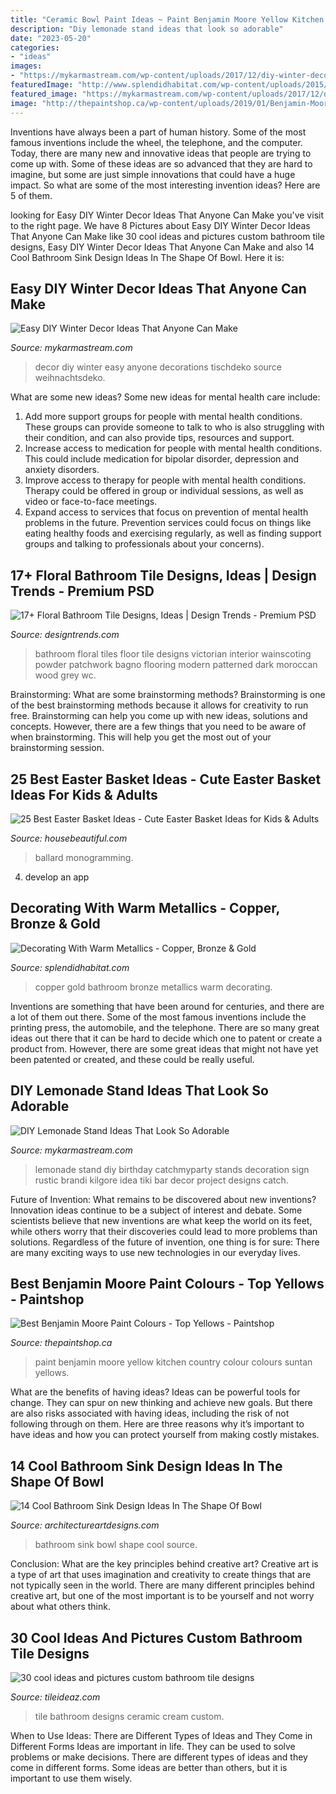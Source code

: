 ```yaml
---
title: "Ceramic Bowl Paint Ideas ~ Paint Benjamin Moore Yellow Kitchen Country Colour Colours Suntan Yellows"
description: "Diy lemonade stand ideas that look so adorable"
date: "2023-05-20"
categories:
- "ideas"
images:
- "https://mykarmastream.com/wp-content/uploads/2017/12/diy-winter-decor-8-.jpg"
featuredImage: "http://www.splendidhabitat.com/wp-content/uploads/2015/01/Copper-tub-in-blue-bathroom-510x565.jpg"
featured_image: "https://mykarmastream.com/wp-content/uploads/2017/12/diy-winter-decor-8-.jpg"
image: "http://thepaintshop.ca/wp-content/uploads/2019/01/Benjamin-Moore-Suntan-Yellow-eating-nook-in-country-style-kitchen.-Kylie-M-E-design-and-paint-colour-expert-online-677x1024.jpg"
---
```



Inventions have always been a part of human history. Some of the most famous inventions include the wheel, the telephone, and the computer. Today, there are many new and innovative ideas that people are trying to come up with. Some of these ideas are so advanced that they are hard to imagine, but some are just simple innovations that could have a huge impact. So what are some of the most interesting invention ideas? Here are 5 of them.

	

		
looking for Easy DIY Winter Decor Ideas That Anyone Can Make you've visit to the right page. We have 8 Pictures about Easy DIY Winter Decor Ideas That Anyone Can Make like 30 cool ideas and pictures custom bathroom tile designs, Easy DIY Winter Decor Ideas That Anyone Can Make and also 14 Cool Bathroom Sink Design Ideas In The Shape Of Bowl. Here it is:
		
    
## Easy DIY Winter Decor Ideas That Anyone Can Make

<img loading=lazy src="https://mykarmastream.com/wp-content/uploads/2017/12/diy-winter-decor-8-.jpg" onerror="this.onerror=null;this.src='https://tse1.mm.bing.net/th?id=OIP.1xIeO8iKGBeAHrJwm09e6gHaLH&amp;pid=15.1';" alt="Easy DIY Winter Decor Ideas That Anyone Can Make">

_Source: mykarmastream.com_

>decor diy winter easy anyone decorations tischdeko source weihnachtsdeko. 

	

What are some new ideas?
Some new ideas for mental health care include:
1. Add more support groups for people with mental health conditions. These groups can provide someone to talk to who is also struggling with their condition, and can also provide tips, resources and support.
2. Increase access to medication for people with mental health conditions. This could include medication for bipolar disorder, depression and anxiety disorders.
3. Improve access to therapy for people with mental health conditions. Therapy could be offered in group or individual sessions, as well as video or face-to-face meetings.
4. Expand access to services that focus on prevention of mental health problems in the future. Prevention services could focus on things like eating healthy foods and exercising regularly, as well as finding support groups and talking to professionals about your concerns).

    
## 17+ Floral Bathroom Tile Designs, Ideas | Design Trends - Premium PSD

<img loading=lazy src="https://images.designtrends.com/wp-content/uploads/2016/09/06154241/Color-Floral-Bathroom-Floor-Tiles.jpg" onerror="this.onerror=null;this.src='https://tse2.mm.bing.net/th?id=OIP.U-IXTC739XG0D561CC8uMAHaJ4&amp;pid=15.1';" alt="17+ Floral Bathroom Tile Designs, Ideas | Design Trends - Premium PSD">

_Source: designtrends.com_

>bathroom floral tiles floor tile designs victorian interior wainscoting powder patchwork bagno flooring modern patterned dark moroccan wood grey wc. 

	

Brainstorming: What are some brainstorming methods?
Brainstorming is one of the best brainstorming methods because it allows for creativity to run free. Brainstorming can help you come up with new ideas, solutions and concepts. However, there are a few things that you need to be aware of when brainstorming. This will help you get the most out of your brainstorming session.

    
## 25 Best Easter Basket Ideas - Cute Easter Basket Ideas For Kids &amp; Adults

<img loading=lazy src="https://hips.hearstapps.com/hmg-prod.s3.amazonaws.com/images/ballard-easter-baskets-1551219383.jpeg?crop=0.668xw:1.00xh;0.274xw,0&amp;resize=480:*" onerror="this.onerror=null;this.src='https://tse4.mm.bing.net/th?id=OIP.aB9pFPb2Z5VtrRCYPC_bVQAAAA&amp;pid=15.1';" alt="25 Best Easter Basket Ideas - Cute Easter Basket Ideas for Kids &amp; Adults">

_Source: housebeautiful.com_

>ballard monogramming. 

	

4. develop an app

    
## Decorating With Warm Metallics - Copper, Bronze &amp; Gold

<img loading=lazy src="http://www.splendidhabitat.com/wp-content/uploads/2015/01/Copper-tub-in-blue-bathroom-510x565.jpg" onerror="this.onerror=null;this.src='https://tse4.mm.bing.net/th?id=OIP.r6Y97cGv0EAxImOcSoJaiQHaIN&amp;pid=15.1';" alt="Decorating With Warm Metallics - Copper, Bronze &amp; Gold">

_Source: splendidhabitat.com_

>copper gold bathroom bronze metallics warm decorating. 

	

Inventions are something that have been around for centuries, and there are a lot of them out there. Some of the most famous inventions include the printing press, the automobile, and the telephone. There are so many great ideas out there that it can be hard to decide which one to patent or create a product from. However, there are some great ideas that might not have yet been patented or created, and these could be really useful.

    
## DIY Lemonade Stand Ideas That Look So Adorable

<img loading=lazy src="https://mykarmastream.com/wp-content/uploads/2019/02/DIY-Lemonade-Stand-10.jpg" onerror="this.onerror=null;this.src='https://tse2.mm.bing.net/th?id=OIP.Rn4vrUuAhm6oFDXzCrs85QHaLG&amp;pid=15.1';" alt="DIY Lemonade Stand Ideas That Look So Adorable">

_Source: mykarmastream.com_

>lemonade stand diy birthday catchmyparty stands decoration sign rustic brandi kilgore idea tiki bar decor project designs catch. 

	

Future of Invention: What remains to be discovered about new inventions?
Innovation ideas continue to be a subject of interest and debate. Some scientists believe that new inventions are what keep the world on its feet, while others worry that their discoveries could lead to more problems than solutions. Regardless of the future of invention, one thing is for sure: There are many exciting ways to use new technologies in our everyday lives.

    
## Best Benjamin Moore Paint Colours - Top Yellows - Paintshop

<img loading=lazy src="http://thepaintshop.ca/wp-content/uploads/2019/01/Benjamin-Moore-Suntan-Yellow-eating-nook-in-country-style-kitchen.-Kylie-M-E-design-and-paint-colour-expert-online-677x1024.jpg" onerror="this.onerror=null;this.src='https://tse4.mm.bing.net/th?id=OIP.mMvJmDDJIn9H_KHgTyFsRQHaLM&amp;pid=15.1';" alt="Best Benjamin Moore Paint Colours - Top Yellows - Paintshop">

_Source: thepaintshop.ca_

>paint benjamin moore yellow kitchen country colour colours suntan yellows. 

	

What are the benefits of having ideas?
Ideas can be powerful tools for change. They can spur on new thinking and achieve new goals. But there are also risks associated with having ideas, including the risk of not following through on them. Here are three reasons why it’s important to have ideas and how you can protect yourself from making costly mistakes.

    
## 14 Cool Bathroom Sink Design Ideas In The Shape Of Bowl

<img loading=lazy src="https://www.architectureartdesigns.com/wp-content/uploads/2015/10/1213-630x630.jpg" onerror="this.onerror=null;this.src='https://tse2.mm.bing.net/th?id=OIP.VHKyhM97h4vxS7SlsSpt_QHaHa&amp;pid=15.1';" alt="14 Cool Bathroom Sink Design Ideas In The Shape Of Bowl">

_Source: architectureartdesigns.com_

>bathroom sink bowl shape cool source. 

	

Conclusion: What are the key principles behind creative art?
Creative art is a type of art that uses imagination and creativity to create things that are not typically seen in the world. There are many different principles behind creative art, but one of the most important is to be yourself and not worry about what others think.

    
## 30 Cool Ideas And Pictures Custom Bathroom Tile Designs

<img loading=lazy src="http://www.tileideaz.com/wp-content/uploads/2015/11/ceramic-tile-in-cream-color-design-of-wall-decoration-antique-high-end-bathroom-tile-designs-modern-interior-design.jpg" onerror="this.onerror=null;this.src='https://tse4.mm.bing.net/th?id=OIP.dUs3Mq9Ju7KOjgoy55dWwQHaJ4&amp;pid=15.1';" alt="30 cool ideas and pictures custom bathroom tile designs">

_Source: tileideaz.com_

>tile bathroom designs ceramic cream custom. 

	

When to Use Ideas: There are Different Types of Ideas and They Come in Different Forms
Ideas are important in life. They can be used to solve problems or make decisions. There are different types of ideas and they come in different forms. Some ideas are better than others, but it is important to use them wisely.


